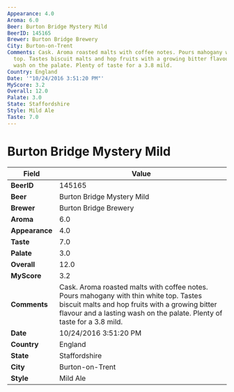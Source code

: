 ```yaml
---
Appearance: 4.0
Aroma: 6.0
Beer: Burton Bridge Mystery Mild
BeerID: 145165
Brewer: Burton Bridge Brewery
City: Burton-on-Trent
Comments: Cask. Aroma roasted malts with coffee notes. Pours mahogany with thin white
  top. Tastes biscuit malts and hop fruits with a growing bitter flavour and a lasting
  wash on the palate. Plenty of taste for a 3.8 mild.
Country: England
Date: '"10/24/2016 3:51:20 PM"'
MyScore: 3.2
Overall: 12.0
Palate: 3.0
State: Staffordshire
Style: Mild Ale
Taste: 7.0
---
```


# Burton Bridge Mystery Mild

| Field         | Value |
|---------------|-------|
| **BeerID** | 145165 |
| **Beer** | Burton Bridge Mystery Mild |
| **Brewer** | Burton Bridge Brewery |
| **Aroma** | 6.0 |
| **Appearance** | 4.0 |
| **Taste** | 7.0 |
| **Palate** | 3.0 |
| **Overall** | 12.0 |
| **MyScore** | 3.2 |
| **Comments** | Cask. Aroma roasted malts with coffee notes. Pours mahogany with thin white top. Tastes biscuit malts and hop fruits with a growing bitter flavour and a lasting wash on the palate. Plenty of taste for a 3.8 mild. |
| **Date** | 10/24/2016 3:51:20 PM |
| **Country** | England |
| **State** | Staffordshire |
| **City** | Burton-on-Trent |
| **Style** | Mild Ale |
